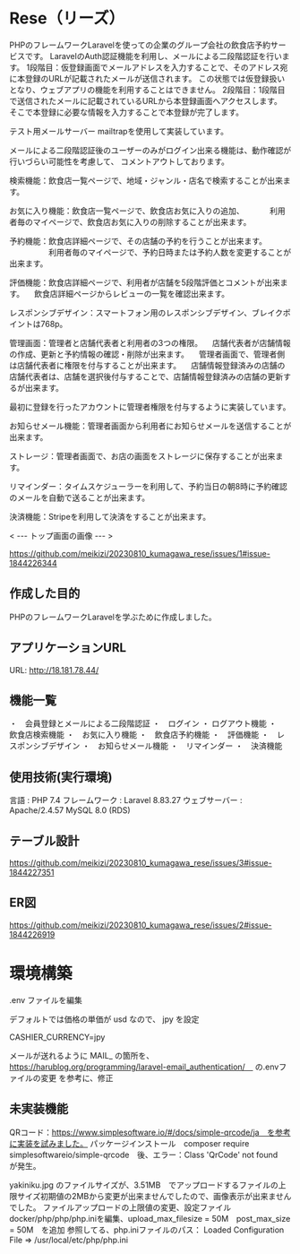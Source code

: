 # Rese（リーズ）

PHPのフレームワークLaravelを使っての企業のグループ会社の飲食店予約サービスです。
LaravelのAuth認証機能を利用し、メールによる二段階認証を行います。
1段階目：仮登録画面でメールアドレスを入力することで、そのアドレス宛に本登録のURLが記載されたメールが送信されます。
この状態では仮登録扱いとなり、ウェブアプリの機能を利用することはできません。
2段階目：1段階目で送信されたメールに記載されているURLから本登録画面へアクセスします。
そこで本登録に必要な情報を入力することで本登録が完了します。

テスト用メールサーバー mailtrapを使用して実装しています。

メールによる二段階認証後のユーザーのみがログイン出来る機能は、動作確認が行いづらい可能性を考慮して、
コメントアウトしております。

検索機能：飲食店一覧ページで、地域・ジャンル・店名で検索することが出来ます。

お気に入り機能：飲食店一覧ページで、飲食店お気に入りの追加、
	　　　利用者毎のマイページで、飲食店お気に入りの削除することが出来ます。

予約機能：飲食店詳細ページで、その店舗の予約を行うことが出来ます。
　　　　　利用者毎のマイページで、予約日時または予約人数を変更することが出来ます。

評価機能：飲食店詳細ページで、利用者が店舗を5段階評価とコメントが出来ます。
	　飲食店詳細ページからレビューの一覧を確認出来ます。

レスポンシブデザイン：スマートフォン用のレスポンシブデザイン、ブレイクポイントは768p。

管理画面：管理者と店舗代表者と利用者の3つの権限。
	　店舗代表者が店舗情報の作成、更新と予約情報の確認・削除が出来ます。
	　管理者画面で、管理者側は店舗代表者に権限を付与することが出来ます。
	　店舗情報登録済みの店舗の店舗代表者は、店舗を選択後付与することで、店舗情報登録済みの店舗の更新するが出来ます。

最初に登録を行ったアカウントに管理者権限を付与するように実装しています。

お知らせメール機能：管理者画面から利用者にお知らせメールを送信することが出来ます。

ストレージ：管理者画面で、お店の画面をストレージに保存することが出来ます。

リマインダー：タイムスケジューラーを利用して、予約当日の朝8時に予約確認のメールを自動で送ることが出来ます。

決済機能：Stripeを利用して決済をすることが出来ます。

< --- トップ画面の画像 --- >

https://github.com/meikizi/20230810_kumagawa_rese/issues/1#issue-1844226344

## 作成した目的
PHPのフレームワークLaravelを学ぶために作成しました。

## アプリケーションURL
URL: http://18.181.78.44/

## 機能一覧
・　会員登録とメールによる二段階認証
・　ログイン ・ ログアウト機能
・　飲食店検索機能
・　お気に入り機能
・　飲食店予約機能
・　評価機能
・　レスポンシブデザイン
・　お知らせメール機能
・　リマインダー
・　決済機能

## 使用技術(実行環境)
言語 : PHP 7.4
フレームワーク : Laravel 8.83.27
ウェブサーバー : Apache/2.4.57
MySQL 8.0 (RDS)

## テーブル設計

https://github.com/meikizi/20230810_kumagawa_rese/issues/3#issue-1844227351

## ER図

https://github.com/meikizi/20230810_kumagawa_rese/issues/2#issue-1844226919

# 環境構築
.env ファイルを編集

デフォルトでは価格の単価が usd なので、 jpy を設定

CASHIER_CURRENCY=jpy

メールが送れるように
MAIL_ の箇所を、　https://harublog.org/programming/laravel-email_authentication/　
の.envファイルの変更 を参考に、修正

## 未実装機能
QRコード：https://www.simplesoftware.io/#/docs/simple-qrcode/ja　を参考に実装を試みました。
パッケージインストール　composer require simplesoftwareio/simple-qrcode　後、エラー：Class 'QrCode' not found　が発生。

yakiniku.jpg のファイルサイズが、3.51MB　でアップロードするファイルの上限サイズ初期値の2MBから変更が出来ませんでしたので、画像表示が出来ませんでした。
ファイルアップロードの上限値の変更、設定ファイル docker/php/php/php.iniを編集、upload_max_filesize = 50M　post_max_size = 50M　を追加
参照してる、php.iniファイルのパス：
Loaded Configuration File => /usr/local/etc/php/php.ini

